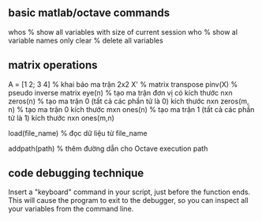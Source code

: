 ## basic matlab/octave commands

whos                        % show all variables with size of current session
who                         % show al variable names only
clear                       % delete all variables

## matrix operations
A = [1 2; 3 4]              % khai báo ma trận 2x2
X'                          % matrix transpose
pinv(X)                     % pseudo inverse matrix
eye(n)                      % tạo ma trận đơn vị có kích thước nxn
zeros(n)                    % tạo ma trận 0 (tất cả các phần tử là 0) kích thước nxn
zeros(m, n)                 % tạo ma trận 0 kích thước mxn
ones(n)                     % tạo ma trận 1 (tất cả các phần tử là 1) kích thước nxn
ones(m,n)

load(file_name)             % đọc dữ liệu từ file_name

addpath(path)               % thêm đường dẫn cho Octave execution path

## code debugging technique
Insert a "keyboard" command in your script, just before the function ends.
This will cause the program to exit to the debugger, so you can inspect all your variables from the command line.
